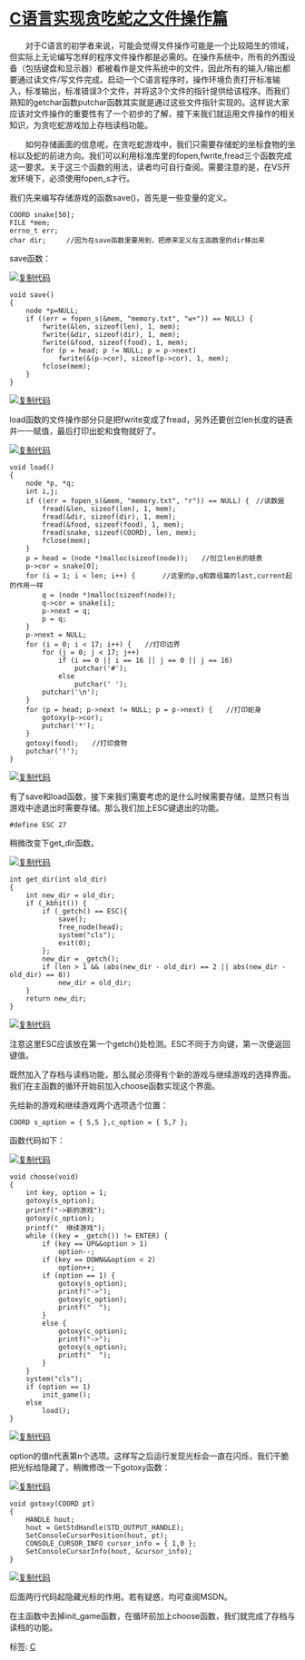 #  			[C语言实现贪吃蛇之文件操作篇](https://www.cnblogs.com/evilkant/p/5731119.html) 		



　　对于C语言的初学者来说，可能会觉得文件操作可能是一个比较陌生的领域，但实际上无论编写怎样的程序文件操作都是必需的。在操作系统中，所有的外围设备（包括键盘和显示器）都被看作是文件系统中的文件，因此所有的输入/输出都要通过读文件/写文件完成。启动一个C语言程序时，操作环境负责打开标准输入，标准输出，标准错误3个文件，并将这3个文件的指针提供给该程序。而我们熟知的getchar函数putchar函数其实就是通过这些文件指针实现的。这样说大家应该对文件操作的重要性有了一个初步的了解，接下来我们就运用文件操作的相关知识，为贪吃蛇游戏加上存档读档功能。

　　如何存储画面的信息呢，在贪吃蛇游戏中，我们只需要存储蛇的坐标食物的坐标以及蛇的前进方向。我们可以利用标准库里的fopen,fwrite,fread三个函数完成这一要求。关于这三个函数的用法，读者均可自行查阅。需要注意的是，在VS开发环境下，必须使用fopen_s才行。

我们先来编写存储游戏的函数save()，首先是一些变量的定义。

```
COORD snake[50];
FILE *mem;
errno_t err;
char dir;　　　//因为在save函数里要用到，把原来定义在主函数里的dir移出来
```

save函数：

[![复制代码](https://common.cnblogs.com/images/copycode.gif)](javascript:void(0);)

```
void save()
{
    node *p=NULL;
    if ((err = fopen_s(&mem, "memory.txt", "w+")) == NULL) {
        fwrite(&len, sizeof(len), 1, mem);
        fwrite(&dir, sizeof(dir), 1, mem);
        fwrite(&food, sizeof(food), 1, mem);
        for (p = head; p != NULL; p = p->next)
            fwrite(&(p->cor), sizeof(p->cor), 1, mem);
        fclose(mem);
    }
}
```

[![复制代码](https://common.cnblogs.com/images/copycode.gif)](javascript:void(0);)

load函数的文件操作部分只是把fwrite变成了fread，另外还要创立len长度的链表并一一赋值，最后打印出蛇和食物就好了。

[![复制代码](https://common.cnblogs.com/images/copycode.gif)](javascript:void(0);)

```
void load()
{
    node *p, *q;
    int i,j;
    if ((err = fopen_s(&mem, "memory.txt", "r")) == NULL) {　//读数据
        fread(&len, sizeof(len), 1, mem);
        fread(&dir, sizeof(dir), 1, mem);
        fread(&food, sizeof(food), 1, mem);
        fread(snake, sizeof(COORD), len, mem);
        fclose(mem);
    }
    p = head = (node *)malloc(sizeof(node));　　//创立len长的链表
    p->cor = snake[0];
    for (i = 1; i < len; i++) {　　　　//这里的p,q和数组篇的last,current起的作用一样
        q = (node *)malloc(sizeof(node));　　
        q->cor = snake[i];
        p->next = q;
        p = q;
    }
    p->next = NULL;
    for (i = 0; i < 17; i++) {　　//打印边界
        for (j = 0; j < 17; j++)
            if (i == 0 || i == 16 || j == 0 || j == 16)
                putchar('#');
            else
                putchar(' ');
        putchar('\n');
    }
    for (p = head; p->next != NULL; p = p->next) {　　//打印蛇身
        gotoxy(p->cor);
        putchar('*');
    }
    gotoxy(food);　　//打印食物
    putchar('!');
}
```

[![复制代码](https://common.cnblogs.com/images/copycode.gif)](javascript:void(0);)

有了save和load函数，接下来我们需要考虑的是什么时候需要存储，显然只有当游戏中途退出时需要存储。那么我们加上ESC键退出的功能。

```
#define ESC 27
```

稍微改变下get_dir函数。

[![复制代码](https://common.cnblogs.com/images/copycode.gif)](javascript:void(0);)

```
int get_dir(int old_dir)
{
    int new_dir = old_dir;
    if (_kbhit()) {
        if (_getch() == ESC){
            save();
            free_node(head);
            system("cls");
            exit(0);
        };
        new_dir = _getch();
        if (len > 1 && (abs(new_dir - old_dir) == 2 || abs(new_dir - old_dir) == 8))
            new_dir = old_dir;
    }
    return new_dir;
}
```

[![复制代码](https://common.cnblogs.com/images/copycode.gif)](javascript:void(0);)

注意这里ESC应该放在第一个getch()处检测。ESC不同于方向键，第一次便返回键值。

既然加入了存档与读档功能，那么就必须得有个新的游戏与继续游戏的选择界面。我们在主函数的循环开始前加入choose函数实现这个界面。

先给新的游戏和继续游戏两个选项选个位置：

```
COORD s_option = { 5,5 },c_option = { 5,7 };
```

函数代码如下：

[![复制代码](https://common.cnblogs.com/images/copycode.gif)](javascript:void(0);)

```
void choose(void)
{
    int key, option = 1;
    gotoxy(s_option);
    printf("->新的游戏");
    gotoxy(c_option);
    printf("  继续游戏");
    while ((key = _getch()) != ENTER) {
        if (key == UP&&option > 1)
            option--;
        if (key == DOWN&&option < 2)
            option++;
        if (option == 1) {
            gotoxy(s_option);
            printf("->");
            gotoxy(c_option);
            printf("  ");
        }
        else {
            gotoxy(c_option);
            printf("->");
            gotoxy(s_option);
            printf("  ");
        }
    }
    system("cls");
    if (option == 1)
        init_game();
    else
        load();
}
```

[![复制代码](https://common.cnblogs.com/images/copycode.gif)](javascript:void(0);)

option的值n代表第n个选项。这样写之后运行发现光标会一直在闪烁，我们干脆把光标给隐藏了，稍微修改一下gotoxy函数：

[![复制代码](https://common.cnblogs.com/images/copycode.gif)](javascript:void(0);)

```
void gotoxy(COORD pt)
{
    HANDLE hout;
    hout = GetStdHandle(STD_OUTPUT_HANDLE);
    SetConsoleCursorPosition(hout, pt);
    CONSOLE_CURSOR_INFO cursor_info = { 1,0 };
    SetConsoleCursorInfo(hout, &cursor_info);
}
```

[![复制代码](https://common.cnblogs.com/images/copycode.gif)](javascript:void(0);)

后面两行代码起隐藏光标的作用。若有疑惑，均可查阅MSDN。

在主函数中去掉init_game函数，在循环前加上choose函数，我们就完成了存档与读档的功能。





标签: [C](https://www.cnblogs.com/evilkant/tag/C/)